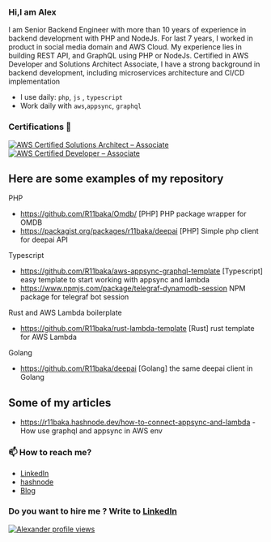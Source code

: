 ### Hi,I am Alex

<!--
**R11baka/R11baka** is a ✨ _special_ ✨ repository because its `README.md` (this file) appears on your GitHub profile.

Here are some ideas to get you started:
-->
I am Senior Backend Engineer with more than 10 years of experience in backend development with PHP and NodeJs. For last 7 years, I worked in product in social media domain and AWS Cloud. My experience lies in building REST API, and GraphQL using PHP or NodeJs. Certified in AWS Developer and Solutions Architect Associate, I have a strong background in backend development, including microservices architecture and CI/CD implementation
- I use daily: `php`, `js` , `typescript`
- Work daily with `aws`,`appsync`, `graphql`

### Certifications 📜
 [![AWS Certified Solutions Architect – Associate](https://images.credly.com/size/70x70/images/0e284c3f-5164-4b21-8660-0d84737941bc/image.png)](https://www.credly.com/badges/6d6ddae0-1774-4d76-97d6-99f91097331f)
 [![AWS Certified Developer – Associate](https://images.credly.com/size/70x70/images/b9feab85-1a43-4f6c-99a5-631b88d5461b/image.png)](https://www.credly.com/badges/e0799944-ca21-4bfe-ba25-f66bde11f7be)

## Here are some examples of my repository

PHP
- https://github.com/R11baka/Omdb/ [PHP] PHP package wrapper for OMDB
- https://packagist.org/packages/r11baka/deepai [PHP] Simple php client for deepai API

Typescript
- https://github.com/R11baka/aws-appsync-graphql-template [Typescript] easy template to start working with appsync and lambda
- https://www.npmjs.com/package/telegraf-dynamodb-session NPM package for telegraf bot session

Rust and AWS Lambda boilerplate
- https://github.com/R11baka/rust-lambda-template [Rust] rust template for AWS Lambda

Golang
- https://github.com/R11baka/deepai [Golang] the same deepai client in Golang
  
## Some of my articles
- https://r11baka.hashnode.dev/how-to-connect-appsync-and-lambda - How use graphql and appsync in AWS env


### 📫 How to reach me? 
- [LinkedIn](https://www.linkedin.com/in/alexander-voloshenko/)
- [hashnode](https://r11baka.hashnode.dev/)
- [Blog](https://r11baka.github.io/)

### Do you want to hire me ? Write to [LinkedIn](https://www.linkedin.com/in/alexander-voloshenko/)

 [![Alexander profile views](https://u8views.com/api/v1/github/profiles/614113/views/day-week-month-total-count.svg)](https://u8views.com/github/R11baka)
